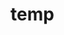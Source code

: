 # temp





































































































































































































































































































































































































































































































